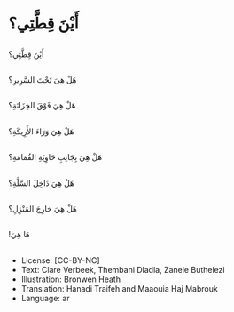 # أَيْنَ قِطَّتِي؟

##
أَيْنَ قِطَّتِي؟

##
هَلْ هِيَ تَحْتَ السَّرِيرِ؟

##
هَلْ هِيَ فَوْقَ الخِزَانَةِ؟

##
هَلْ هِيَ وَرَاءَ الأَرِيكَةِ؟

##
هَلْ هِيَ بِجَانِبِ حَاوِيَةِ القُمَامَةِ؟

##
هَلْ هِيَ دَاخِلَ السَّلَّةِ؟

##
هَلْ هِيَ خارِجَ المَنْزِلِ؟

##
!هَا هِيَ

##
* License: [CC-BY-NC]
* Text: Clare Verbeek, Thembani Dladla, Zanele Buthelezi
* Illustration: Bronwen Heath
* Translation: Hanadi Traifeh and Maaouia Haj Mabrouk
* Language: ar
